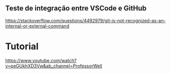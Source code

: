 ## Teste de integração entre VSCode e GitHub

https://stackoverflow.com/questions/4492979/git-is-not-recognized-as-an-internal-or-external-command

# Tutorial
https://www.youtube.com/watch?v=peGUkhXD3Vw&ab_channel=ProfessorWell